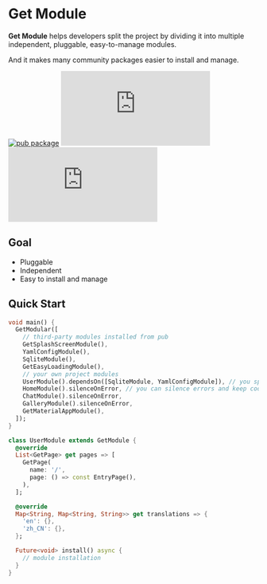 # Get Module

**Get Module** helps developers split the project by dividing it into multiple independent, pluggable, easy-to-manage modules.

And it makes many community packages easier to install and manage.


[![pub package](https://img.shields.io/pub/v/get_module?style=flat)](https://github.com/rua-flutter/get_module.dart/tree/main/get_module) ![license](https://img.shields.io/github/license/rua-flutter/get_module.dart?style=flat)  [![stars](https://img.shields.io/github/stars/rua-flutter/get_module.dart?style=social)](https://github.com/rua-flutter/get_module.dart)

## Goal

- Pluggable
- Independent
- Easy to install and manage



## Quick Start

```dart
void main() {
  GetModular([
    // third-party modules installed from pub
    GetSplashScreenModule(),
    YamlConfigModule(),
    SqliteModule(),
    GetEasyLoadingModule(),
    // your own project modules
    UserModule().dependsOn([SqliteModule, YamlConfigModule]), // you specific order by using .dependsOn()
    HomeModule().silenceOnError, // you can silence errors and keep code going
    ChatModule().silenceOnError,
    GalleryModule().silenceOnError,
    GetMaterialAppModule(),
  ]);
}

class UserModule extends GetModule {
  @override
  List<GetPage> get pages => [
    GetPage(
      name: '/',
      page: () => const EntryPage(),
    ),
  ];

  @override
  Map<String, Map<String, String>> get translations => {
    'en': {},
    'zh_CN': {},
  };

  Future<void> install() async {
    // module installation
  }
}
```



